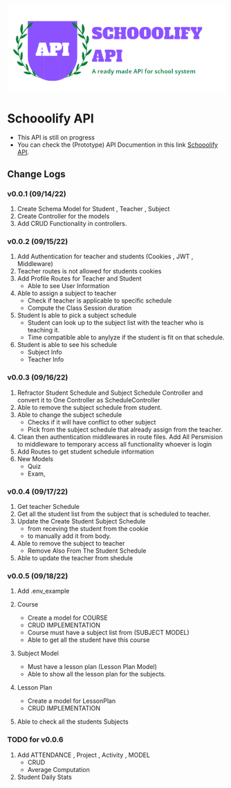 ![Alt text](https://raw.githubusercontent.com/JoemarDev/School-System-API/main/logo.png)
# Schooolify API

* This API is still on progress
* You can check the (Prototype) API Documention in this link [Schooolify API](https://documenter.getpostman.com/view/16604401/2s7Ymz8Ma7).


## Change Logs

### v0.0.1 (09/14/22)
1. Create Schema Model for Student , Teacher , Subject 
2. Create Controller for the models
3. Add CRUD Functionality in controllers.


### v0.0.2 (09/15/22)
1. Add Authentication for teacher and students (Cookies , JWT , Middleware)
2. Teacher routes is not allowed for students cookies
3. Add Profile Routes for Teacher and Student 
    - Able to see User Information
4. Able to assign a subject to teacher
    - Check if teacher is applicable to specific schedule
    - Compute the Class Session duration
5. Student Is able to pick a subject schedule
    - Student can look up to the subject list with the teacher who is teaching it.
    - Time compatible able to anylyze if the student is fit on that schedule.
6. Student is able to see his schedule 
    - Subject Info
    - Teacher Info


### v0.0.3 (09/16/22)
1. Refractor Student Schedule and Subject Schedule Controller and convert it to One Controller as ScheduleController
2. Able to remove the subject schedule from student.
3. Able to change the subject schedule 
    - Checks if it will have conflict to other subject
    - Pick from the subject schedule that already assign from the teacher.
4. Clean then authentication middlewares in route files. Add All Persmision to middleware to temporary access all functionality whoever is login
5. Add Routes to get student schedule information
6. New Models 
    - Quiz
    - Exam,

### v0.0.4 (09/17/22)
1. Get teacher Schedule
2. Get all the student list from the subject that is scheduled to teacher.
3. Update the Create Student Subject Schedule 
    - from receving the student from the cookie
    - to manually add it from body.
4. Able to remove the subject to teacher
    - Remove Also From The Student Schedule
5. Able to update the teacher from shedule


### v0.0.5 (09/18/22)
1. Add .env_example
2. Course
    - Create a model for COURSE
    - CRUD IMPLEMENTATION
    - Course must have a subject list from (SUBJECT MODEL)
    - Able to get all the student have this course

3. Subject Model 
    - Must have a lesson plan (Lesson Plan Model)
    - Able to show all the lesson plan for the subjects.

4. Lesson Plan
    - Create a model for LessonPlan
    - CRUD IMPLEMENTATION

5. Able to check all the students Subjects


### TODO for v0.0.6

1. Add  ATTENDANCE , Project , Activity , MODEL
    - CRUD
    - Average Computation
2. Student Daily Stats

